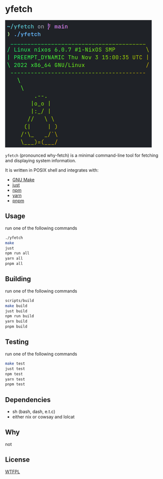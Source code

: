 # yfetch

![screenshot.png](assets/screenshot.png)

`yfetch` (pronounced why-fetch) is a minimal command-line tool for fetching and displaying system information.

It is written in POSIX shell and integrates with:

- [GNU Make](https://www.gnu.org/software/make)
- [just](https://just.systems)
- [npm](https://npmjs.com)
- [yarn](https://yarnpkg.com)
- [pnpm](https://pnpm.io)

## Usage

run one of the following commands

```sh
./yfetch
make
just
npm run all
yarn all
pnpm all
```

## Building

run one of the following commands

```sh
scripts/build
make build
just build
npm run build
yarn build
pnpm build
```

## Testing

run one of the following commands

```sh
make test
just test
npm test
yarn test
pnpm test
```

## Dependencies

- sh (bash, dash, e.t.c)
- either nix or cowsay and lolcat

## Why

not

## License

[WTFPL](LICENSE)
